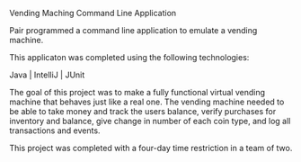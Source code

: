 Vending Maching Command Line Application

Pair programmed a command line application to emulate a vending machine.

This applicaton was completed using the following technologies:

Java  |  IntelliJ  |  JUnit

The goal of this project was to make a fully functional virtual vending machine that behaves just like a real one. The vending machine needed to be able to take money 
and track the users balance, verify purchases for inventory and balance, give change in number of each coin type, and log all transactions and events.

This project was completed with a four-day time restriction in a team of two.
